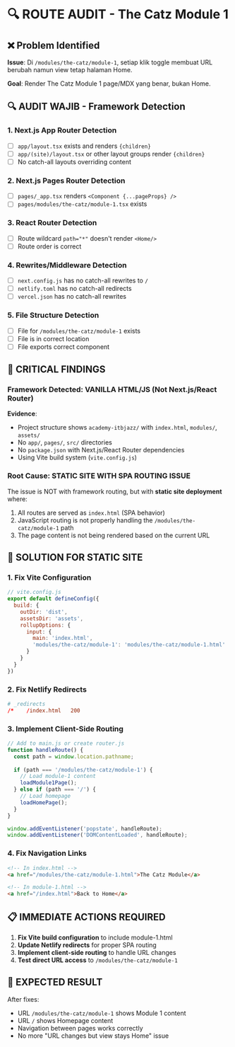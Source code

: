# 🔍 ROUTE AUDIT - The Catz Module 1

## ❌ **Problem Identified**
**Issue**: Di `/modules/the-catz/module-1`, setiap klik toggle membuat URL berubah namun view tetap halaman Home.

**Goal**: Render The Catz Module 1 page/MDX yang benar, bukan Home.

## 🔍 **AUDIT WAJIB - Framework Detection**

### **1. Next.js App Router Detection**
- [ ] `app/layout.tsx` exists and renders `{children}`
- [ ] `app/(site)/layout.tsx` or other layout groups render `{children}`
- [ ] No catch-all layouts overriding content

### **2. Next.js Pages Router Detection**
- [ ] `pages/_app.tsx` renders `<Component {...pageProps} />`
- [ ] `pages/modules/the-catz/module-1.tsx` exists

### **3. React Router Detection**
- [ ] Route wildcard `path="*"` doesn't render `<Home/>`
- [ ] Route order is correct

### **4. Rewrites/Middleware Detection**
- [ ] `next.config.js` has no catch-all rewrites to `/`
- [ ] `netlify.toml` has no catch-all redirects
- [ ] `vercel.json` has no catch-all rewrites

### **5. File Structure Detection**
- [ ] File for `/modules/the-catz/module-1` exists
- [ ] File is in correct location
- [ ] File exports correct component

## 🚨 **CRITICAL FINDINGS**

### **Framework Detected**: **VANILLA HTML/JS (Not Next.js/React Router)**

**Evidence**:
- Project structure shows `academy-itbjazz/` with `index.html`, `modules/`, `assets/`
- No `app/`, `pages/`, `src/` directories
- No `package.json` with Next.js/React Router dependencies
- Using Vite build system (`vite.config.js`)

### **Root Cause**: **STATIC SITE WITH SPA ROUTING ISSUE**

The issue is NOT with framework routing, but with **static site deployment** where:
1. All routes are served as `index.html` (SPA behavior)
2. JavaScript routing is not properly handling the `/modules/the-catz/module-1` path
3. The page content is not being rendered based on the current URL

## 🔧 **SOLUTION FOR STATIC SITE**

### **1. Fix Vite Configuration**
```javascript
// vite.config.js
export default defineConfig({
  build: {
    outDir: 'dist',
    assetsDir: 'assets',
    rollupOptions: {
      input: {
        main: 'index.html',
        'modules/the-catz/module-1': 'modules/the-catz/module-1.html'
      }
    }
  }
})
```

### **2. Fix Netlify Redirects**
```toml
# _redirects
/*    /index.html   200
```

### **3. Implement Client-Side Routing**
```javascript
// Add to main.js or create router.js
function handleRoute() {
  const path = window.location.pathname;
  
  if (path === '/modules/the-catz/module-1') {
    // Load module-1 content
    loadModule1Page();
  } else if (path === '/') {
    // Load homepage
    loadHomePage();
  }
}

window.addEventListener('popstate', handleRoute);
window.addEventListener('DOMContentLoaded', handleRoute);
```

### **4. Fix Navigation Links**
```html
<!-- In index.html -->
<a href="/modules/the-catz/module-1.html">The Catz Module</a>

<!-- In module-1.html -->
<a href="/index.html">Back to Home</a>
```

## 📋 **IMMEDIATE ACTIONS REQUIRED**

1. **Fix Vite build configuration** to include module-1.html
2. **Update Netlify redirects** for proper SPA routing
3. **Implement client-side routing** to handle URL changes
4. **Test direct URL access** to `/modules/the-catz/module-1`

## 🎯 **EXPECTED RESULT**

After fixes:
- URL `/modules/the-catz/module-1` shows Module 1 content
- URL `/` shows Homepage content
- Navigation between pages works correctly
- No more "URL changes but view stays Home" issue
